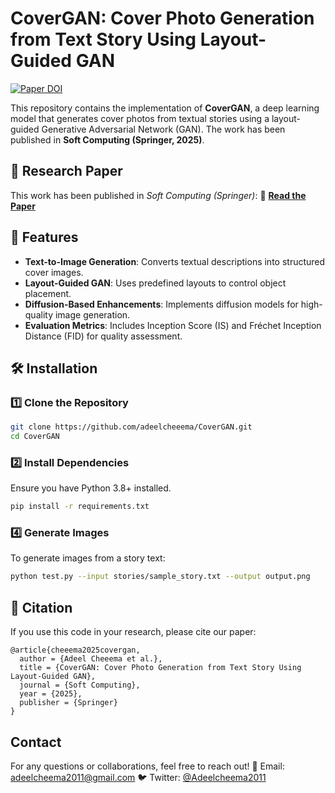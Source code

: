 # CoverGAN: Cover Photo Generation from Text Story Using Layout-Guided GAN

[![Paper DOI](https://img.shields.io/badge/Paper-Springer-blue)](https://link.springer.com/article/10.1007/s00500-025-10436-y)

This repository contains the implementation of **CoverGAN**, a deep learning model that generates cover photos from textual stories using a layout-guided Generative Adversarial Network (GAN). The work has been published in **Soft Computing (Springer, 2025)**.

## 📖 Research Paper
This work has been published in *Soft Computing (Springer)*:
🔗 **[Read the Paper](https://link.springer.com/article/10.1007/s00500-025-10436-y)**


## 🚀 Features
- **Text-to-Image Generation**: Converts textual descriptions into structured cover images.
- **Layout-Guided GAN**: Uses predefined layouts to control object placement.
- **Diffusion-Based Enhancements**: Implements diffusion models for high-quality image generation.
- **Evaluation Metrics**: Includes Inception Score (IS) and Fréchet Inception Distance (FID) for quality assessment.

## 🛠 Installation

### 1️⃣ Clone the Repository
```bash
git clone https://github.com/adeelcheeema/CoverGAN.git
cd CoverGAN
```

### 2️⃣ Install Dependencies
Ensure you have Python 3.8+ installed.
```bash
pip install -r requirements.txt
```

### 4️⃣ Generate Images
To generate images from a story text:
```bash
python test.py --input stories/sample_story.txt --output output.png
```

## 📜 Citation
If you use this code in your research, please cite our paper:

```
@article{cheeema2025covergan,
  author = {Adeel Cheeema et al.},
  title = {CoverGAN: Cover Photo Generation from Text Story Using Layout-Guided GAN},
  journal = {Soft Computing},
  year = {2025},
  publisher = {Springer}
}
```

## Contact
For any questions or collaborations, feel free to reach out!
📧 Email: adeelcheema2011@gmail.com
🐦 Twitter: [@Adeelcheema2011](https://x.com/Adeelcheema2011)

